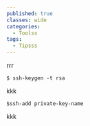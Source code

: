 ```yaml
---
published: true
classes: wide
categories:
  - Toolss
tags:
  - Tipsss
---
```


rrr

```
$ ssh-keygen -t rsa
```

kkk

```
$ssh-add private-key-name  
```
kkk
